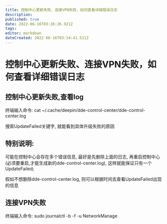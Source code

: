 ```yaml
---
title: 控制中心更新失败、连接VPN失败，如何查看详细错误日志
description: 
published: true
date: 2022-06-16T03:26:26.921Z
tags: 
editor: markdown
dateCreated: 2022-06-16T03:14:41.511Z
---
```


# 控制中心更新失败、连接VPN失败，如何查看详细错误日志
## 控制中心更新失败,查看log

终端输入命令: cat ~/.cache/deepin/dde-control-center/dde-control-center.log

搜索UpdateFailed关键字, 就能看到具体升级失败的原因

## 特别说明:

可能在控制中心会存在多个错误信息, 最好是先删除上面的日志, 再重启控制中心(必须要重启,才能生成新的dde-control-center.log), 这样就能保证只有一个UpdateFailed;

假如不想删除dde-control-center.log, 则可以根据时间去查看UpdateFailed出现的信息

## 连接VPN失败
终端输入命令: sudo journalctl -b -f -u NetworkManage